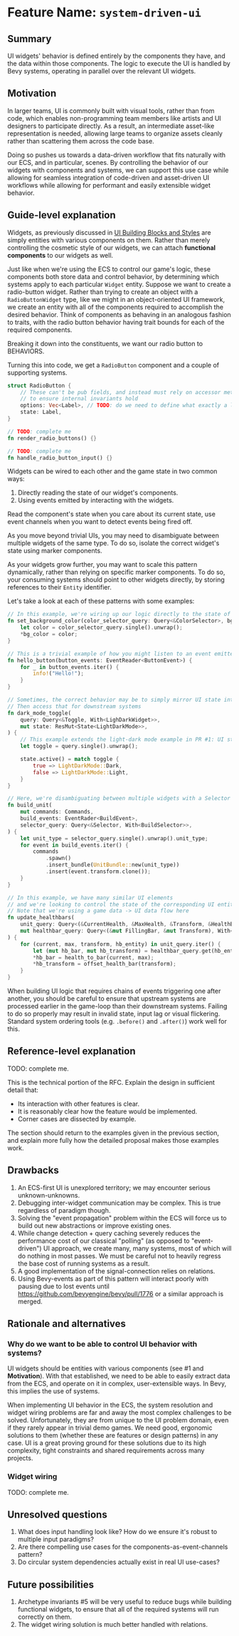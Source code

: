 # Feature Name: `system-driven-ui`

## Summary

UI widgets' behavior is defined entirely by the components they have, and the data within those components.
The logic to execute the UI is handled by Bevy systems, operating in parallel over the relevant UI widgets.

## Motivation

In larger teams, UI is commonly built with visual tools, rather than from code, which enables non-programming team members like artists and UI designers to participate directly.
As a result, an intermediate asset-like representation is needed, allowing large teams to organize assets cleanly rather than scattering them across the code base.

Doing so pushes us towards a data-driven workflow that fits naturally with our ECS, and in particular, scenes.
By controlling the behavior of our widgets with components and systems, we can support this use case while allowing for seamless integration of code-driven and asset-driven UI workflows while allowing for performant and easily extensible widget behavior.

## Guide-level explanation

Widgets, as previously discussed in [UI Building Blocks and Styles](https://github.com/bevyengine/rfcs/pull/1) are simply entities with various components on them.
Rather than merely controlling the cosmetic style of our widgets, we can attach **functional components** to our widgets as well.

Just like when we're using the ECS to control our game's logic, these components both store data and control behavior, by determining which systems apply to each particular `Widget` entity.
Suppose we want to create a radio-button widget.
Rather than trying to create an object with a `RadioButtonWidget` type, like we might in an object-oriented UI framework,
we create an entity with all of the components required to accomplish the desired behavior.
Think of components as behaving in an analogous fashion to traits, with the radio button behavior having trait bounds for each of the required components.

Breaking it down into the constituents, we want our radio button to BEHAVIORS.

Turning this into code, we get a `RadioButton` component and a couple of supporting systems.

```rust
struct RadioButton {
    // These can't be pub fields, and instead must rely on accessor methods
    // to ensure internal invariants hold
    options: Vec<Label>, // TODO: do we need to define what exactly a label would look like here?
    state: Label,
}

// TODO: complete me
fn render_radio_buttons() {}

// TODO: complete me
fn handle_radio_button_input() {}
```

Widgets can be wired to each other and the game state in two common ways:

1. Directly reading the state of our widget's components.
2. Using events emitted by interacting with the widgets. 

Read the component's state when you care about its current state, use event channels when you want to detect events being fired off.

As you move beyond trivial UIs, you may need to disambiguate between multiple widgets of the same type.
To do so, isolate the correct widget's state using marker components.

As your widgets grow further, you may want to scale this pattern dynamically, rather than relying on specific marker components.
To do so, your consuming systems should point to other widgets directly, by storing references to their `Entity` identifier.

Let's take a look at each of these patterns with some examples:

```rust
// In this example, we're wiring up our logic directly to the state of our singleton widget
fn set_background_color(color_selector_query: Query<&ColorSelector>, bg_color: ResMut<ClearColor>) {
    let color = color_selector_query.single().unwrap();
    *bg_color = color;
}

// This is a trivial example of how you might listen to an event emitted by a widget's interactions
fn hello_button(button_events: EventReader<ButtonEvent>) {
    for _ in button_events.iter() {
        info!("Hello!");
    }
}

// Sometimes, the correct behavior may be to simply mirror UI state into a resource
// Then access that for downstream systems
fn dark_mode_toggle(
    query: Query<&Toggle, With<LighDarkWidget>>,
    mut state: ResMut<State<LightDarkMode>>,
) {
    // This example extends the light-dark mode example in PR #1: UI styling
    let toggle = query.single().unwrap();

    state.active() = match toggle {
        true => LightDarkMode::Dark,
        false => LightDarkMode::Light,
    }
}

// Here, we're disambiguating between multiple widgets with a Selector by using a marker component
fn build_unit(
    mut commands: Commands,
    build_events: EventRader<BuildEvent>,
    selector_query: Query<&Selector, With<BuildSelector>>,
) {
    let unit_type = selector_query.single().unwrap().unit_type;
    for event in build_events.iter() {
        commands
            .spawn()
            .insert_bundle(UnitBundle::new(unit_type))
            .insert(event.transform.clone());
    }
}

// In this example, we have many similar UI elements
// and we're looking to control the state of the corresponding UI entity
// Note that we're using a game data -> UI data flow here
fn update_healthbars(
    unit_query: Query<(&CurrentHealth, &MaxHealth, &Transform, &HealthBarEntity), Without<Widget>>,
    mut healthbar_query: Query<(&mut FillingBar, &mut Transform), With<Widget>>,
) {
    for (current, max, transform, hb_entity) in unit_query.iter() {
        let (mut hb_bar, mut hb_transform) = healthbar_query.get(hb_entity).unwrap();
        *hb_bar = health_to_bar(current, max);
        *hb_transform = offset_health_bar(transform);
    }
}
```

When building UI logic that requires chains of events triggering one after another, you should be careful to ensure that upstream systems are processed earlier in the game-loop than their downstream systems.
Failing to do so properly may result in invalid state, input lag or visual flickering.
Standard system ordering tools (e.g. `.before()` and `.after()`) work well for this.

## Reference-level explanation

TODO: complete me.

This is the technical portion of the RFC. Explain the design in sufficient detail that:

- Its interaction with other features is clear.
- It is reasonably clear how the feature would be implemented.
- Corner cases are dissected by example.

The section should return to the examples given in the previous section, and explain more fully how the detailed proposal makes those examples work.

## Drawbacks

1. An ECS-first UI is unexplored territory; we may encounter serious unknown-unknowns.
2. Debugging inter-widget communication may be complex. This is true regardless of paradigm though.
3. Solving the "event propagation" problem within the ECS will force us to build out new abstractions or improve existing ones.
4. While change detection + query caching severely reduces the performance cost of our classical "polling" (as opposed to "event-driven") UI approach, we create many, many systems, most of which will do nothing in most passes. We must be careful not to heavily regress the base cost of running systems as a result.
5. A good implementation of the signal-connection relies on relations.
6. Using Bevy-events as part of this pattern will interact poorly with pausing due to lost events until https://github.com/bevyengine/bevy/pull/1776 or a similar approach is merged.

## Rationale and alternatives

### Why do we want to be able to control UI behavior with systems?

UI widgets should be entities with various components (see #1 and **Motivation**).
With that established, we need to be able to easily extract data from the ECS, and operate on it in complex, user-extensible ways.
In Bevy, this implies the use of systems.

When implementing UI behavior in the ECS, the system resolution and widget wiring problems are far and away the most complex challenges to be solved.
Unfortunately, they are from unique to the UI problem domain, even if they rarely appear in trivial demo games.
We need good, ergonomic solutions to them (whether these are features or design patterns) in any case.
UI is a great proving ground for these solutions due to its high complexity, tight constraints and shared requirements across many projects.

### Widget wiring

TODO: complete me.

## Unresolved questions

1. What does input handling look like? How do we ensure it's robust to multiple input paradigms?
2. Are there compelling use cases for the components-as-event-channels pattern?
3. Do circular system dependencies actually exist in real UI use-cases?

## Future possibilities

1. Archetype invariants #5 will be very useful to reduce bugs while building functional widgets, to ensure that all of the required systems will run correctly on them.
2. The widget wiring solution is much better handled with relations.
